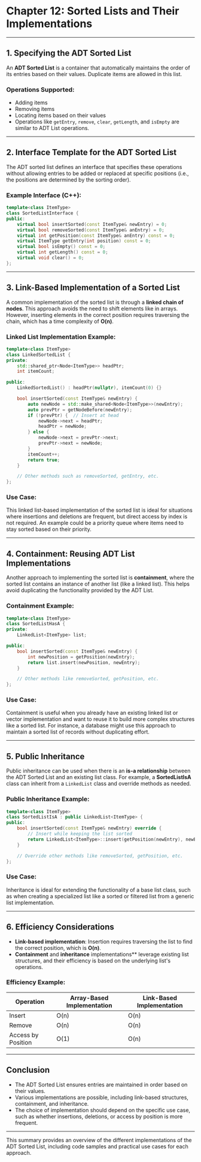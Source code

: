 # Chapter 12: Sorted Lists and Their Implementations

---

## **1. Specifying the ADT Sorted List**

An **ADT Sorted List** is a container that automatically maintains the order of its entries based on their values. Duplicate items are allowed in this list.

### **Operations Supported**:
- Adding items
- Removing items
- Locating items based on their values
- Operations like `getEntry`, `remove`, `clear`, `getLength`, and `isEmpty` are similar to ADT List operations.

---

## **2. Interface Template for the ADT Sorted List**

The ADT sorted list defines an interface that specifies these operations without allowing entries to be added or replaced at specific positions (i.e., the positions are determined by the sorting order).

### **Example Interface (C++):**

```cpp
template<class ItemType>
class SortedListInterface {
public:
    virtual bool insertSorted(const ItemType& newEntry) = 0;
    virtual bool removeSorted(const ItemType& anEntry) = 0;
    virtual int getPosition(const ItemType& anEntry) const = 0;
    virtual ItemType getEntry(int position) const = 0;
    virtual bool isEmpty() const = 0;
    virtual int getLength() const = 0;
    virtual void clear() = 0;
};
```

---

## **3. Link-Based Implementation of a Sorted List**

A common implementation of the sorted list is through a **linked chain of nodes**. This approach avoids the need to shift elements like in arrays. However, inserting elements in the correct position requires traversing the chain, which has a time complexity of **O(n)**.

### **Linked List Implementation Example:**

```cpp
template<class ItemType>
class LinkedSortedList {
private:
    std::shared_ptr<Node<ItemType>> headPtr;
    int itemCount;

public:
    LinkedSortedList() : headPtr(nullptr), itemCount(0) {}

    bool insertSorted(const ItemType& newEntry) {
        auto newNode = std::make_shared<Node<ItemType>>(newEntry);
        auto prevPtr = getNodeBefore(newEntry);
        if (!prevPtr) {  // Insert at head
            newNode->next = headPtr;
            headPtr = newNode;
        } else {
            newNode->next = prevPtr->next;
            prevPtr->next = newNode;
        }
        itemCount++;
        return true;
    }

    // Other methods such as removeSorted, getEntry, etc.
};
```

### **Use Case**:
This linked list-based implementation of the sorted list is ideal for situations where insertions and deletions are frequent, but direct access by index is not required. An example could be a priority queue where items need to stay sorted based on their priority.

---

## **4. Containment: Reusing ADT List Implementations**

Another approach to implementing the sorted list is **containment**, where the sorted list contains an instance of another list (like a linked list). This helps avoid duplicating the functionality provided by the ADT List.

### **Containment Example:**

```cpp
template<class ItemType>
class SortedListHasA {
private:
    LinkedList<ItemType> list;

public:
    bool insertSorted(const ItemType& newEntry) {
        int newPosition = getPosition(newEntry);
        return list.insert(newPosition, newEntry);
    }

    // Other methods like removeSorted, getPosition, etc.
};
```

### **Use Case**:
Containment is useful when you already have an existing linked list or vector implementation and want to reuse it to build more complex structures like a sorted list. For instance, a database might use this approach to maintain a sorted list of records without duplicating effort.

---

## **5. Public Inheritance**

Public inheritance can be used when there is an **is-a relationship** between the ADT Sorted List and an existing list class. For example, a **SortedListIsA** class can inherit from a `LinkedList` class and override methods as needed.

### **Public Inheritance Example:**

```cpp
template<class ItemType>
class SortedListIsA : public LinkedList<ItemType> {
public:
    bool insertSorted(const ItemType& newEntry) override {
        // Insert while keeping the list sorted
        return LinkedList<ItemType>::insert(getPosition(newEntry), newEntry);
    }

    // Override other methods like removeSorted, getPosition, etc.
};
```

### **Use Case**:
Inheritance is ideal for extending the functionality of a base list class, such as when creating a specialized list like a sorted or filtered list from a generic list implementation.

---

## **6. Efficiency Considerations**

- **Link-based implementation**: Insertion requires traversing the list to find the correct position, which is **O(n)**.
- **Containment** and **inheritance** implementations** leverage existing list structures, and their efficiency is based on the underlying list's operations.

### **Efficiency Example**:

| Operation         | Array-Based Implementation | Link-Based Implementation |
|-------------------|----------------------------|---------------------------|
| Insert            | O(n)                        | O(n)                       |
| Remove            | O(n)                        | O(n)                       |
| Access by Position| O(1)                        | O(n)                       |

---

## **Conclusion**

- The ADT Sorted List ensures entries are maintained in order based on their values.
- Various implementations are possible, including link-based structures, containment, and inheritance.
- The choice of implementation should depend on the specific use case, such as whether insertions, deletions, or access by position is more frequent.

---

This summary provides an overview of the different implementations of the ADT Sorted List, including code samples and practical use cases for each approach.